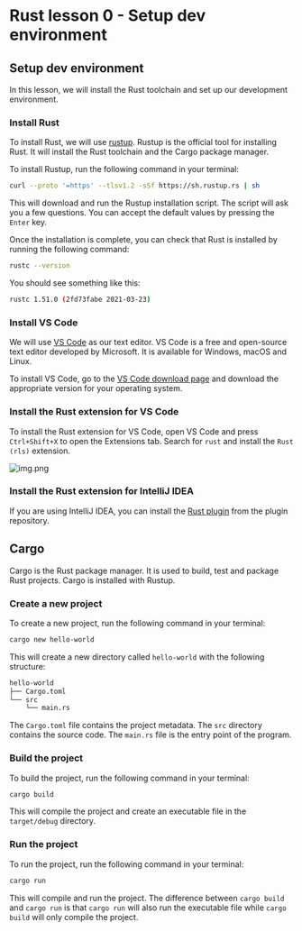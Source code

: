 # Rust lesson 0 - Setup dev environment

## Setup dev environment

In this lesson, we will install the Rust toolchain and set up our development environment.

### Install Rust

To install Rust, we will use [rustup](https://rustup.rs/). Rustup is the official tool for installing Rust. It will install the Rust toolchain and the Cargo package manager.

To install Rustup, run the following command in your terminal:

``` bash
curl --proto '=https' --tlsv1.2 -sSf https://sh.rustup.rs | sh
```

This will download and run the Rustup installation script. The script will ask you a few questions. You can accept the default values by pressing the `Enter` key.

Once the installation is complete, you can check that Rust is installed by running the following command:

``` bash
rustc --version
```

You should see something like this:

``` bash
rustc 1.51.0 (2fd73fabe 2021-03-23)
```

### Install VS Code

We will use [VS Code](https://code.visualstudio.com/) as our text editor. VS Code is a free and open-source text editor developed by Microsoft. It is available for Windows, macOS and Linux.

To install VS Code, go to the [VS Code download page](https://code.visualstudio.com/download) and download the appropriate version for your operating system.

### Install the Rust extension for VS Code

To install the Rust extension for VS Code, open VS Code and press `Ctrl+Shift+X` to open the Extensions tab. Search for `rust` and install the `Rust (rls)` extension.

![img.png](img/rust-extension.png)

### Install the Rust extension for IntelliJ IDEA

If you are using IntelliJ IDEA, you can install the [Rust plugin](https://plugins.jetbrains.com/plugin/8182-rust) from the plugin repository.

## Cargo

Cargo is the Rust package manager. It is used to build, test and package Rust projects. Cargo is installed with Rustup.

### Create a new project

To create a new project, run the following command in your terminal:

``` bash
cargo new hello-world
```

This will create a new directory called `hello-world` with the following structure:

``` bash
hello-world
├── Cargo.toml
└── src
    └── main.rs
```

The `Cargo.toml` file contains the project metadata. The `src` directory contains the source code. The `main.rs` file is the entry point of the program.

### Build the project

To build the project, run the following command in your terminal:

``` bash
cargo build
```

This will compile the project and create an executable file in the `target/debug` directory.

### Run the project

To run the project, run the following command in your terminal:

``` bash
cargo run
```

This will compile and run the project.
The difference between `cargo build` and `cargo run` is that `cargo run` will also run the executable file while `cargo build` will only compile the project.